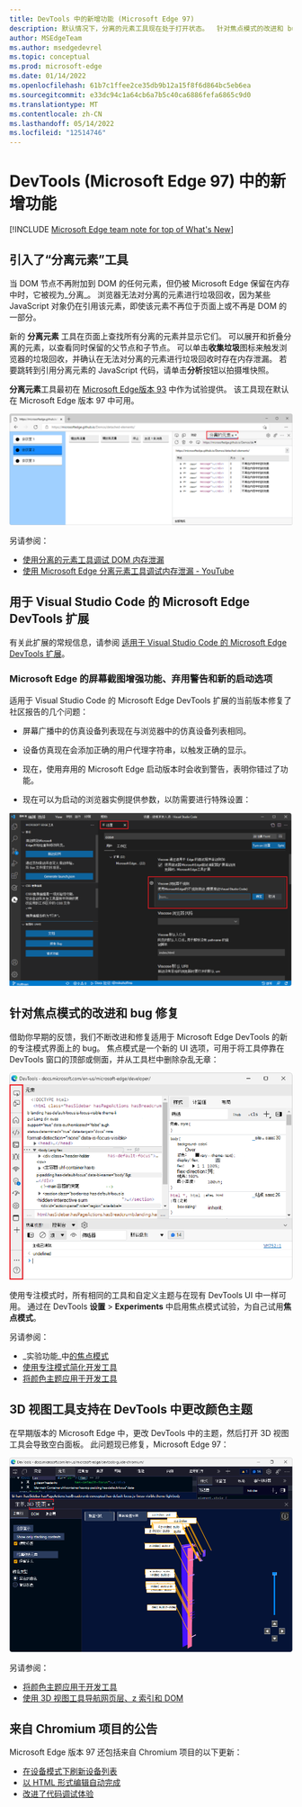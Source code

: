```yaml
---
title: DevTools 中的新增功能 (Microsoft Edge 97)
description: 默认情况下，分离的元素工具现在处于打开状态。  针对焦点模式的改进和 bug 修复。  3D 视图工具现在支持在 DevTools 中更改颜色主题。
author: MSEdgeTeam
ms.author: msedgedevrel
ms.topic: conceptual
ms.prod: microsoft-edge
ms.date: 01/14/2022
ms.openlocfilehash: 61b7c1ffee2ce35db9b12a15f8f6d864bc5eb6ea
ms.sourcegitcommit: e33dc94c1a64cb6a7b5c40ca6886fefa6865c9d0
ms.translationtype: MT
ms.contentlocale: zh-CN
ms.lasthandoff: 05/14/2022
ms.locfileid: "12514746"
---
```

# <a name="whats-new-in-devtools-microsoft-edge-97"></a>DevTools (Microsoft Edge 97) 中的新增功能

[!INCLUDE [Microsoft Edge team note for top of What's New](../../includes/edge-whats-new-note.md)]


<!-- ====================================================================== -->
## <a name="introducing-the-detached-elements-tool"></a>引入了“分离元素”工具

<!-- Title: Check out the new Detached Elements tool -->
<!-- Subtitle: The new Detached Elements tool is now available by default in Microsoft Edge 97. -->

当 DOM 节点不再附加到 DOM 的任何元素，但仍被 Microsoft Edge 保留在内存中时，它被视为_分离_。  浏览器无法对分离的元素进行垃圾回收，因为某些 JavaScript 对象仍在引用该元素，即使该元素不再位于页面上或不再是 DOM 的一部分。

新的 **分离元素** 工具在页面上查找所有分离的元素并显示它们。  可以展开和折叠分离的元素，以查看同时保留的父节点和子节点。  可以单击**收集垃圾**图标来触发浏览器的垃圾回收，并确认在无法对分离的元素进行垃圾回收时存在内存泄漏。  若要跳转到引用分离元素的 JavaScript 代码，请单击**分析**按钮以拍摄堆快照。

**分离元素**工具最初在 [Microsoft Edge版本 93](../../2021/07/devtools.md#debug-dom-node-memory-leaks-with-the-new-detached-elements-tool) 中作为试验提供。  该工具现在默认在 Microsoft Edge 版本 97 中可用。

<!-- ![The Detached Elements tool.](../../media/2022/01/detached-elements-tool.png) -->
<!-- image too wide to be crisp inline; solution would be undock devtools then 1 or 2 images in series (DevTools then browser).  right-click works, but reverting to lightbox for now -->

![“分离元素”工具。](../../media/2022/01/detached-elements-tool.png)

另请参阅：
* [使用分离的元素工具调试 DOM 内存泄漏](../../../memory-problems/dom-leaks.md)
* [使用 Microsoft Edge 分离元素工具调试内存泄漏 - YouTube](https://www.youtube.com/watch?v=v2iy17ptmBk&ab_channel=MicrosoftEdge)


<!-- ====================================================================== -->
## <a name="microsoft-edge-devtools-extension-for-visual-studio-code"></a>用于 Visual Studio Code 的 Microsoft Edge DevTools 扩展

有关此扩展的常规信息，请参阅 [适用于 Visual Studio Code 的 Microsoft Edge DevTools 扩展](../../../../visual-studio-code/microsoft-edge-devtools-extension.md)。


<!-- ====================================================================== -->
### <a name="screencast-enhancements-deprecation-warnings-and-new-launch-options-for-microsoft-edge"></a>Microsoft Edge 的屏幕截图增强功能、弃用警告和新的启动选项

<!-- Title: Screeencast improvements and launch options for Microsoft Edge in the Visual Studio Code extension -->
<!-- Subtitle: The correct list of emulated devices is shown for the screeencast, the correct device emulation is displayed, and there are now launch arguments for the browser. -->

适用于 Visual Studio Code 的 Microsoft Edge DevTools 扩展的当前版本修复了社区报告的几个问题：

*  屏幕广播中的仿真设备列表现在与浏览器中的仿真设备列表相同。

*  设备仿真现在会添加正确的用户代理字符串，以触发正确的显示。

*  现在，使用弃用的 Microsoft Edge 启动版本时会收到警告，表明你错过了功能。

*  现在可以为启动的浏览器实例提供参数，以防需要进行特殊设置：

![用于指定 Microsoft Edge 启动参数的扩展设置。](../../media/2022/01/extension-settings-launch-arguments.png)

<!-- no See also needed -->


<!-- ====================================================================== -->
## <a name="improvements-and-bug-fixes-for-focus-mode"></a>针对焦点模式的改进和 bug 修复

<!-- Title: Have you tried Focus Mode? -->
<!-- Subtitle: To de-clutter and simplify the DevTools interface to focus on debugging web apps, enable Focus Mode in DevTools settings. -->

借助你早期的反馈，我们不断改进和修复适用于 Microsoft Edge DevTools 的新的专注模式界面上的 bug。  焦点模式是一个新的 UI 选项，可用于将工具停靠在 DevTools 窗口的顶部或侧面，并从工具栏中删除杂乱无章：

![专注模式 UI。](../../media/2022/01/focus-mode.png)

使用专注模式时，所有相同的工具和自定义主题与在现有 DevTools UI 中一样可用。  通过在 DevTools **设置** > **Experiments** 中启用焦点模式试验，为自己试用**焦点模式**。

另请参阅：
* _实验功能_中[的焦点模式](../../../experimental-features/index.md#focus-mode)
* [使用专注模式简化开发工具](../../../experimental-features/focus-mode.md)
* [将颜色主题应用于开发工具](../../../customize/theme.md)


<!-- ====================================================================== -->
## <a name="3d-view-tool-supports-changing-color-themes-in-devtools"></a>3D 视图工具支持在 DevTools 中更改颜色主题

<!-- Title: 3D View better integrates with different themes in DevTools -->
<!-- Subtitle: The 3D View tool now works when you select a different color theme in DevTools. -->

在早期版本的 Microsoft Edge 中，更改 DevTools 中的主题，然后打开 3D 视图工具会导致空白面板。  此问题现已修复，Microsoft Edge 97：

![3D 视图工具现在支持更改颜色主题。](../../media/2022/01/3d-view-with-color-theme.png)

另请参阅：
* [将颜色主题应用于开发工具](../../../customize/theme.md)
* [使用 3D 视图工具导航网页层、z 索引和 DOM](../../../3d-view/index.md)


<!-- ====================================================================== -->
## <a name="announcements-from-the-chromium-project"></a>来自 Chromium 项目的公告

Microsoft Edge 版本 97 还包括来自 Chromium 项目的以下更新：

* [在设备模式下刷新设备列表](https://developer.chrome.com/blog/new-in-devtools-97/#device)
* [以 HTML 形式编辑自动完成](https://developer.chrome.com/blog/new-in-devtools-97/#code-completion)
* [改进了代码调试体验](https://developer.chrome.com/blog/new-in-devtools-97/#debugging)


<!-- > [!NOTE]
> Portions of this page are modifications based on work created and [shared by Google](https://developers.google.com/terms/site-policies) and used according to terms described in the [Creative Commons Attribution 4.0 International License](https://creativecommons.org/licenses/by/4.0).
> The original page for announcements from the Chromium project is [What's New in DevTools (Chrome 97)](https://developer.chrome.com/blog/new-in-devtools-97) and is authored by [Jecelyn Yeen](https://developers.google.com/web/resources/contributors#jecelynyeen) (Developer advocate working on Chrome DevTools at Google).

[![Creative Commons License.](https://i.creativecommons.org/l/by/4.0/88x31.png)](https://creativecommons.org/licenses/by/4.0)
This work is licensed under a [Creative Commons Attribution 4.0 International License](https://creativecommons.org/licenses/by/4.0). -->
